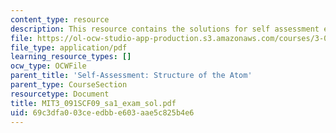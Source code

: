 ```yaml
---
content_type: resource
description: This resource contains the solutions for self assessment exam.
file: https://ol-ocw-studio-app-production.s3.amazonaws.com/courses/3-091sc-introduction-to-solid-state-chemistry-fall-2010/69c3dfa003ceedbbe603aae5c825b4e6_MIT3_091SCF09_sa1_exam_sol.pdf
file_type: application/pdf
learning_resource_types: []
ocw_type: OCWFile
parent_title: 'Self-Assessment: Structure of the Atom'
parent_type: CourseSection
resourcetype: Document
title: MIT3_091SCF09_sa1_exam_sol.pdf
uid: 69c3dfa0-03ce-edbb-e603-aae5c825b4e6
---
```

